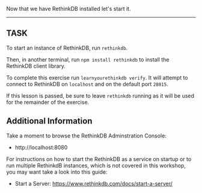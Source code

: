 Now that we have RethinkDB installed let's start it.

-----------------------------------------------------------
## TASK

To start an instance of RethinkDB, run `rethinkdb`.

Then, in another terminal, run `npm install rethinkdb` to install the RethinkDB
 client library.

To complete this exercise run `learnyourethinkdb verify`. It will attempt to
connect to RethinkDB on `localhost` and on the default port `28015`.

If this lesson is passed, be sure to leave `rethinkdb` running as it will
be used for the remainder of the exercise.

## Additional Information

Take a moment to browse the RethinkDB Adminstration Console:

* http://localhost:8080

For instructions on how to start the RethinkDB as a service on startup or to run
multiple RethinkdB instances, which is not covered in this workshop, you may
want take a look into this guide:

* Start a Server: https://www.rethinkdb.com/docs/start-a-server/
